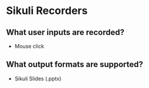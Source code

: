 Sikuli Recorders
================

## What user inputs are recorded?
* Mouse click

## What output formats are supported?
* Sikuli Slides (.pptx)
